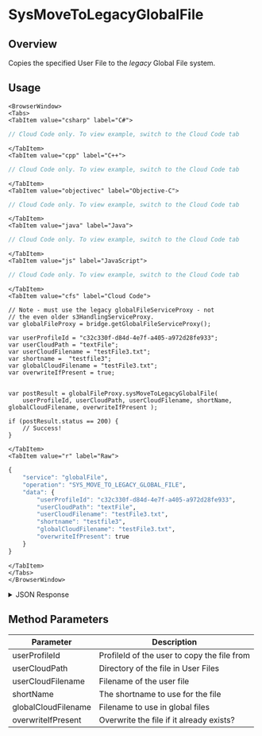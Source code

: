 # SysMoveToLegacyGlobalFile
## Overview
Copies the specified User File to the *legacy* Global File system.

<PartialServop service_name="globalFile" operation_name="SYS_MOVE_TO_LEGACY_GLOBAL_FILE" />

## Usage

```mdx-code-block
<BrowserWindow>
<Tabs>
<TabItem value="csharp" label="C#">
```

```csharp
// Cloud Code only. To view example, switch to the Cloud Code tab
```

```mdx-code-block
</TabItem>
<TabItem value="cpp" label="C++">
```

```cpp
// Cloud Code only. To view example, switch to the Cloud Code tab
```

```mdx-code-block
</TabItem>
<TabItem value="objectivec" label="Objective-C">
```

```objectivec
// Cloud Code only. To view example, switch to the Cloud Code tab
```

```mdx-code-block
</TabItem>
<TabItem value="java" label="Java">
```

```java
// Cloud Code only. To view example, switch to the Cloud Code tab
```

```mdx-code-block
</TabItem>
<TabItem value="js" label="JavaScript">
```

```javascript
// Cloud Code only. To view example, switch to the Cloud Code tab
```

```mdx-code-block
</TabItem>
<TabItem value="cfs" label="Cloud Code">
```

```cfscript
// Note - must use the legacy globalFileServiceProxy - not 
// the even older s3HandlingServiceProxy.
var globalFileProxy = bridge.getGlobalFileServiceProxy();

var userProfileId = "c32c330f-d84d-4e7f-a405-a972d28fe933";
var userCloudPath = "textFile";
var userCloudFilename = "testFile3.txt";
var shortname =  "testfile3";
var globalCloudFilename = "testFile3.txt";
var overwriteIfPresent = true;


var postResult = globalFileProxy.sysMoveToLegacyGlobalFile(
    userProfileId, userCloudPath, userCloudFilename, shortName, globalCloudFilename, overwriteIfPresent );

if (postResult.status == 200) {
    // Success!
}
```

```mdx-code-block
</TabItem>
<TabItem value="r" label="Raw">
```

```r
{
	"service": "globalFile",
	"operation": "SYS_MOVE_TO_LEGACY_GLOBAL_FILE",
	"data": {
        "userProfileId": "c32c330f-d84d-4e7f-a405-a972d28fe933",
        "userCloudPath": "textFile",
        "userCloudFilename": "testFile3.txt",
        "shortname": "testfile3",
        "globalCloudFilename": "testFile3.txt",
        "overwriteIfPresent": true
	}
}
```

```mdx-code-block
</TabItem>
</Tabs>
</BrowserWindow>
```

<details>
<summary>JSON Response</summary>

```json
{
    "status": 200,
    "data": {
        "fileDetails": {
            "gameId": "21774",
            "fileId": "65dae51c-2a6a-4186-9be3-9f3b84261976",
            "shortName": "testfile3",
            "subType": "cust",
            "category": null,
            "relativeUrl": "/cust/testFile3.txt",
            "absoluteUrl": "https://api.braincloudservers.com/files/portal/g/21774/cust/testfile/V1/testfile.txt",
            "md5HashHex": "da69907799c0394869a6d7a3d467f9c0",
            "md5Hash": "2mmQd5nAOUhpptej1Gf5wA==",
            "fileName": "testFile3.txt",
            "fileSize": 20,
            "dateUploaded": 1588094138000,
            "objectKey": "portal/g/21774/cust/testfile/V1/testFile3.txt",
            "version": 1,
            "pathVersion": "V2"
        }
    }
}
```
</details>

## Method Parameters
Parameter | Description
--------- | -----------
userProfileId | ProfileId of the user to copy the file from
userCloudPath | Directory of the file in User Files
userCloudFilename | Filename of the user file
shortName | The shortname to use for the file
globalCloudFilename | Filename to use in global files
overwriteIfPresent | Overwrite the file if it already exists?


